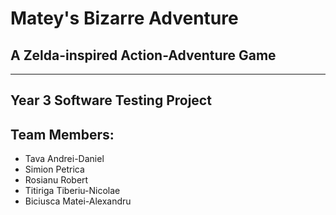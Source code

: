 # Matey's Bizarre Adventure
## A Zelda-inspired Action-Adventure Game
-------------
## Year 3 Software Testing Project
## Team Members:
* Tava Andrei-Daniel
* Simion Petrica
* Rosianu Robert
* Titiriga Tiberiu-Nicolae
* Biciusca Matei-Alexandru
